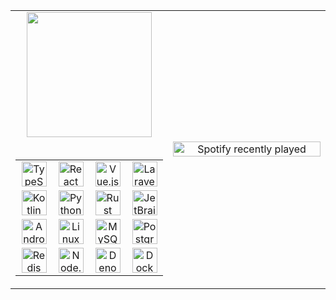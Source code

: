 <table width="100%">
  <tr>
    <td width="50%" valign="top">
      <div align="center">
      <img src="https://media.giphy.com/media/v1.Y2lkPTc5MGI3NjExbHl5czJkazZrYW9tZzdzM29tbjI4dWtoNDNvNGYxNWsyeTZ2NTlreCZlcD12MV9naWZzX3NlYXJjaCZjdD1n/26tn33aiTi1jkl6H6/giphy.gif" height="200" />
        <br/><br/>
      </div>
      <table align="center">
        <tr>
          <td align="center" width="80"><img src="https://cdn.jsdelivr.net/gh/devicons/devicon/icons/typescript/typescript-original.svg" height="40" alt="TypeScript" /></td>
          <td align="center" width="80"><img src="https://cdn.jsdelivr.net/gh/devicons/devicon/icons/react/react-original.svg" height="40" alt="React" /></td>
          <td align="center" width="80"><img src="https://cdn.jsdelivr.net/gh/devicons/devicon/icons/vuejs/vuejs-original.svg" height="40" alt="Vue.js" /></td>
          <td align="center" width="80"><img src="https://cdn.jsdelivr.net/gh/devicons/devicon/icons/laravel/laravel-original.svg" height="40" alt="Laravel" /></td>
        </tr>
        <tr>
          <td align="center" width="80"><img src="https://cdn.jsdelivr.net/gh/devicons/devicon/icons/kotlin/kotlin-original.svg" height="40" alt="Kotlin" /></td>
          <td align="center" width="80"><img src="https://cdn.jsdelivr.net/gh/devicons/devicon/icons/python/python-original.svg" height="40" alt="Python" /></td>
          <td align="center" width="80"><img src="https://cdn.jsdelivr.net/gh/devicons/devicon/icons/rust/rust-original.svg" height="40" alt="Rust" /></td>
          <td align="center" width="80"><img src="https://cdn.jsdelivr.net/gh/devicons/devicon/icons/jetbrains/jetbrains-original.svg" height="40" alt="JetBrains" /></td>
        </tr>
        <tr>
          <td align="center" width="80"><img src="https://cdn.jsdelivr.net/gh/devicons/devicon/icons/androidstudio/androidstudio-original.svg" height="40" alt="Android Studio" /></td>
          <td align="center" width="80"><img src="https://cdn.jsdelivr.net/gh/devicons/devicon/icons/linux/linux-original.svg" height="40" alt="Linux" /></td>
          <td align="center" width="80"><img src="https://cdn.jsdelivr.net/gh/devicons/devicon/icons/mysql/mysql-original.svg" height="40" alt="MySQL" /></td>
          <td align="center" width="80"><img src="https://cdn.jsdelivr.net/gh/devicons/devicon/icons/postgresql/postgresql-original.svg" height="40" alt="PostgreSQL" /></td>
        </tr>
        <tr>
          <td align="center" width="80"><img src="https://cdn.jsdelivr.net/gh/devicons/devicon/icons/redis/redis-original.svg" height="40" alt="Redis" /></td>
          <td align="center" width="80"><img src="https://cdn.jsdelivr.net/gh/devicons/devicon/icons/nodejs/nodejs-original.svg" height="40" alt="Node.js" /></td>
          <td align="center" width="80"><img src="https://cdn.jsdelivr.net/gh/devicons/devicon/icons/denojs/denojs-original.svg" height="40" alt="Deno" /></td>
          <td align="center" width="80"><img src="https://cdn.jsdelivr.net/gh/devicons/devicon/icons/docker/docker-original.svg" height="40" alt="Docker" /></td>
        </tr>
      </table>
    </td>
    <td width="50%" valign="middle">
      <div align="center">
        <a href="https://open.spotify.com/user/31jl7zeiftwif33gxv7grpp2zayi">
          <img src="https://spotify-recently-played-readme.vercel.app/api?user=31jl7zeiftwif33gxv7grpp2zayi&count=7" alt="Spotify recently played" width="100%" />
        </a>
      </div>
    </td>
  </tr>
</table>


